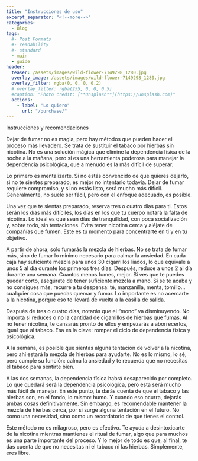```yaml
---
title: "Instrucciones de uso"
excerpt_separator: "<!--more-->"
categories:
  - Blog
tags:
  #- Post Formats
  #- readability
  #- standard
  - main
  - guide
header:
  teaser: /assets/images/wild-flower-7149298_1280.jpg
  overlay_image: /assets/images/wild-flower-7149298_1280.jpg
  overlay_filter: rgba(0, 0, 0, 0.2)
  # overlay_filter: rgba(255, 0, 0, 0.5)
  #caption: "Photo credit: [**Unsplash**](https://unsplash.com)"
  actions:
    - label: "Lo quiero"
      url: "/purchase/"
---
```


Instrucciones y recomendaciones

<!--more-->

Dejar de fumar no es magia, pero hay métodos que pueden hacer el proceso más llevadero. Se trata de sustituir el tabaco por hierbas sin nicotina. No es una solución mágica que elimine la dependencia física de la noche a la mañana, pero sí es una herramienta poderosa para manejar la dependencia psicológica, que a menudo es la más difícil de superar.

Lo primero es mentalizarte. Si no estás convencido de que quieres dejarlo, si no te sientes preparado, es mejor no intentarlo todavía. Dejar de fumar requiere compromiso, y si no estás listo, será mucho más difícil. Generalmente, no suele ser fácil, pero con el enfoque adecuado, es posible.

Una vez que te sientas preparado, reserva tres o cuatro días para ti. Estos serán los días más difíciles, los días en los que tu cuerpo notará la falta de nicotina. Lo ideal es que sean días de tranquilidad, con poca socialización y, sobre todo, sin tentaciones. Evita tener nicotina cerca y aléjate de compañías que fumen. Este es tu momento para concentrarte en ti y en tu objetivo.

A partir de ahora, solo fumarás la mezcla de hierbas. No se trata de fumar más, sino de fumar lo mínimo necesario para calmar la ansiedad. En cada caja hay suficiente mezcla para unos 30 cigarrillos liados, lo que equivale a unos 5 al día durante los primeros tres días. Después, reduce a unos 2 al día durante una semana. Cuantos menos fumes, mejor. Si ves que te puedes quedar corto, asegúrate de tener suficiente mezcla a mano. Si se te acaba y no consigues más, recurre a tu despensa: té, manzanilla, menta, tomillo… cualquier cosa que puedas quemar y fumar. Lo importante es no acercarte a la nicotina, porque eso te llevará de vuelta a la casilla de salida.

Después de tres o cuatro días, notarás que el “mono” va disminuyendo. No importa si reduces o no la cantidad de cigarrillos de hierbas que fumas. Al no tener nicotina, te cansarás pronto de ellos y empezarás a aborrecerlos, igual que al tabaco. Esa es la clave: romper el ciclo de dependencia física y psicológica.

A la semana, es posible que sientas alguna tentación de volver a la nicotina, pero ahí estará la mezcla de hierbas para ayudarte. No es lo mismo, lo sé, pero cumple su función: calma la ansiedad y te recuerda que no necesitas el tabaco para sentirte bien.

A las dos semanas, la dependencia física habrá desaparecido por completo. Lo que quedará será la dependencia psicológica, pero esta será mucho más fácil de manejar. En este punto, te darás cuenta de que el tabaco y las hierbas son, en el fondo, lo mismo: humo. Y cuando eso ocurra, dejarás ambas cosas definitivamente. Sin embargo, es recomendable mantener la mezcla de hierbas cerca, por si surge alguna tentación en el futuro. No como una necesidad, sino como un recordatorio de que tienes el control.

Este método no es milagroso, pero es efectivo. Te ayuda a desintoxicarte de la nicotina mientras mantienes el ritual de fumar, algo que para muchos es una parte importante del proceso. Y lo mejor de todo es que, al final, te das cuenta de que no necesitas ni el tabaco ni las hierbas. Simplemente, eres libre.
